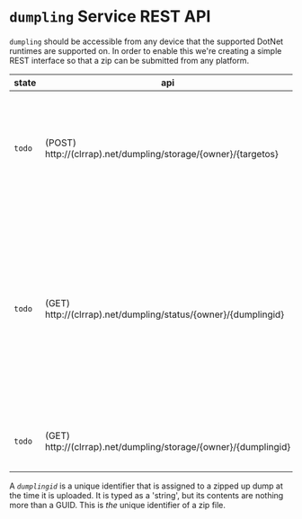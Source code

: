 # `dumpling` Service REST API
`dumpling` should be accessible from any device that the supported DotNet runtimes are supported on. In order to enable this we're creating a simple REST interface so that a zip can be submitted from any platform.


|state| api | parameters | returns | description |
|---|---|---|---|---|
|`todo` | (POST) http://(clrrap).net/dumpling/storage/{owner}/{targetos} | `owner`, `targetos`, `file` | (*string*) `dumplingid` | upload a zip file that contains a core dump, as well as the runtime artifacts responsible for the crash. |
|`todo` | (GET) http://(clrrap).net/dumpling/status/{owner}/{dumplingid} | `owner`, `dumplingid` | (*string*) `status` | after a dump has been uploaded, we enqueue it for analysis. To find out how far along in the process a dump submission is, you can query its state using this api. |
|`todo` | (GET) http://(clrrap).net/dumpling/storage/{owner}/{dumplingid} | `owner`, `dumplingid` | (*binary*) `zip-file` | download a previously uploaded dump zip file. |

A *`dumplingid`* is a unique identifier that is assigned to a zipped up dump at the time it is uploaded. It is typed as a 'string', but its contents are nothing more than a GUID. This is *the* unique identifier of a zip file.



